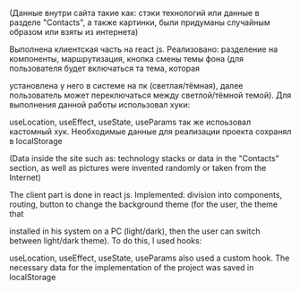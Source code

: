 (Данные внутри сайта такие как: стэки технологий или данные в разделе "Contacts", а также картинки, были придуманы случайным образом или взяты из интернета)

Выполнена клиентская часть на react js. Реализовано: разделение на компоненты, маршрутизация, кнопка смены темы фона (для пользователя будет включаться та тема, которая 

установлена у него в системе на пк (светлая/тёмная), далее пользователь может переключаться между светлой/тёмной темой). Для выполнения данной работы использовал хуки:

useLocation, useEffect, useState, useParams так же испоьзовал кастомный хук. Необходимые данные для реализации проекта сохранял в localStorage 

(Data inside the site such as: technology stacks or data in the "Contacts" section, as well as pictures were invented randomly or taken from the Internet)

The client part is done in react js. Implemented: division into components, routing, button to change the background theme (for the user, the theme that

installed in his system on a PC (light/dark), then the user can switch between light/dark theme). To do this, I used hooks:

useLocation, useEffect, useState, useParams also used a custom hook. The necessary data for the implementation of the project was saved in localStorage
